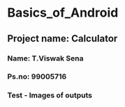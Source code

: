 # Basics_of_Android
## Project name: Calculator
### Name: T.Viswak Sena
### Ps.no: 99005716

### Test - Images of outputs
